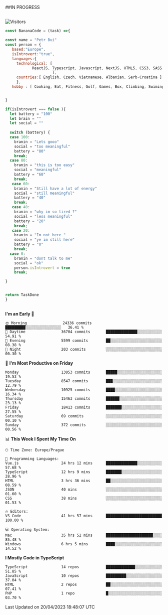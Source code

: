 ##IN PROGRESS
##
![Visitors](https://komarev.com/ghpvc/?username=petrbui&style=for-the-badge&label=Visitors+👀)
```Javascript
const BananaCode = (task) =>{

const name = "Petr Bui"
const person = {
   based:"Europe",
   isIntrovert:"true",
   languages:{
     technological: [ 
            ReactJS, Typescript, Javascript, NextJS, HTML5, CSS3, SASS, Redux, Node, Storybook, Styled-Component
                     ],
     countries:[ English, Czech, Vietnamese, Albanian, Serb-Croatina ]
     },
   hobby : [ Cooking, Eat, Fitness, Golf, Games, Box, Climbing, Swiming],


}

if(isIntrovert === false ){
  let battery = "100"
  let brain = ""
  let social = ""
  
  switch (battery) {
  case 100:
    branin = "Lets gooo"
    social = "too meaningful"
    battery = "80"
    break;
  case 80:
    branin = "this is too easy"
    social = "meaningful"
    battery = "60"
    break;
   case 60:
    branin = "Still have a lot of energy"
    social = "still meaningful"
    battery = "40"
    break;
   case 40:
    branin = "why im so tired ?"
    social = "less meaningful"
    battery = "20"
    break;
   case 20:
    branin = "Im not here "
    social = "ye im still here"
    battery = "0"
    break;
  case 0:
    branin = "dont talk to me"
    social = "ok"
    person.isIntrovert = true
    break;

}


return TaskDone
}
```



##
<!--
[![My GitHub stats](https://github-readme-stats.vercel.app/api?username=petrbui&theme=github_dark)](https://github.com/anuraghazra/github-readme-stats)

[![My wakatime stats](https://github-readme-stats.vercel.app/api/wakatime?username=petrbui&theme=github_dark)](https://github.com/anuraghazra/github-readme-stats)
-->
<!--START_SECTION:waka-->
**I'm an Early 🐤** 

```text
🌞 Morning                24336 commits       █████████░░░░░░░░░░░░░░░░   36.41 % 
🌆 Daytime                36704 commits       ██████████████░░░░░░░░░░░   54.91 % 
🌃 Evening                5599 commits        ██░░░░░░░░░░░░░░░░░░░░░░░   08.38 % 
🌙 Night                  203 commits         ░░░░░░░░░░░░░░░░░░░░░░░░░   00.30 % 
```
📅 **I'm Most Productive on Friday** 

```text
Monday                   13053 commits       █████░░░░░░░░░░░░░░░░░░░░   19.53 % 
Tuesday                  8547 commits        ███░░░░░░░░░░░░░░░░░░░░░░   12.79 % 
Wednesday                10925 commits       ████░░░░░░░░░░░░░░░░░░░░░   16.34 % 
Thursday                 15463 commits       ██████░░░░░░░░░░░░░░░░░░░   23.13 % 
Friday                   18413 commits       ███████░░░░░░░░░░░░░░░░░░   27.55 % 
Saturday                 69 commits          ░░░░░░░░░░░░░░░░░░░░░░░░░   00.10 % 
Sunday                   372 commits         ░░░░░░░░░░░░░░░░░░░░░░░░░   00.56 % 
```


📊 **This Week I Spent My Time On** 

```text
🕑︎ Time Zone: Europe/Prague

💬 Programming Languages: 
Vue.js                   24 hrs 12 mins      ██████████████░░░░░░░░░░░   57.68 % 
TypeScript               12 hrs 9 mins       ███████░░░░░░░░░░░░░░░░░░   28.96 % 
HTML                     3 hrs 36 mins       ██░░░░░░░░░░░░░░░░░░░░░░░   08.59 % 
JSON                     40 mins             ░░░░░░░░░░░░░░░░░░░░░░░░░   01.60 % 
CSS                      38 mins             ░░░░░░░░░░░░░░░░░░░░░░░░░   01.53 % 

🔥 Editors: 
VS Code                  41 hrs 57 mins      █████████████████████████   100.00 % 

💻 Operating System: 
Mac                      35 hrs 52 mins      █████████████████████░░░░   85.48 % 
Windows                  6 hrs 5 mins        ████░░░░░░░░░░░░░░░░░░░░░   14.52 % 
```

**I Mostly Code in TypeScript** 

```text
TypeScript               14 repos            █████████████░░░░░░░░░░░░   51.85 % 
JavaScript               10 repos            █████████░░░░░░░░░░░░░░░░   37.04 % 
HTML                     2 repos             ██░░░░░░░░░░░░░░░░░░░░░░░   07.41 % 
PHP                      1 repo              █░░░░░░░░░░░░░░░░░░░░░░░░   03.70 % 
```




 Last Updated on 20/04/2023 18:48:07 UTC
<!--END_SECTION:waka-->
